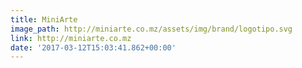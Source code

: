 ```yaml
---
title: MiniArte
image_path: http://miniarte.co.mz/assets/img/brand/logotipo.svg
link: http://miniarte.co.mz
date: '2017-03-12T15:03:41.862+00:00'
---
```

